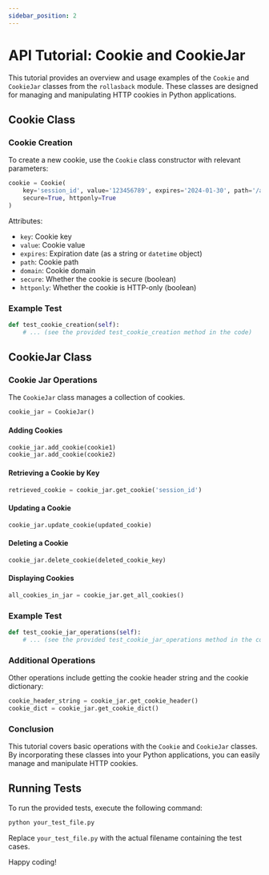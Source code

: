 ```yaml
---
sidebar_position: 2
---
```


 
# API Tutorial: Cookie and CookieJar

This tutorial provides an overview and usage examples of the `Cookie` and `CookieJar` classes from the `rollasback` module. These classes are designed for managing and manipulating HTTP cookies in Python applications.

## Cookie Class

### Cookie Creation

To create a new cookie, use the `Cookie` class constructor with relevant parameters:

```python
cookie = Cookie(
    key='session_id', value='123456789', expires='2024-01-30', path='/app', domain='example.com',
    secure=True, httponly=True
)
```

Attributes:

- `key`: Cookie key
- `value`: Cookie value
- `expires`: Expiration date (as a string or `datetime` object)
- `path`: Cookie path
- `domain`: Cookie domain
- `secure`: Whether the cookie is secure (boolean)
- `httponly`: Whether the cookie is HTTP-only (boolean)

### Example Test

```python
def test_cookie_creation(self):
    # ... (see the provided test_cookie_creation method in the code)
```

## CookieJar Class

### Cookie Jar Operations

The `CookieJar` class manages a collection of cookies.

```python
cookie_jar = CookieJar()
```

#### Adding Cookies

```python
cookie_jar.add_cookie(cookie1)
cookie_jar.add_cookie(cookie2)
```

#### Retrieving a Cookie by Key

```python
retrieved_cookie = cookie_jar.get_cookie('session_id')
```

#### Updating a Cookie

```python
cookie_jar.update_cookie(updated_cookie)
```

#### Deleting a Cookie

```python
cookie_jar.delete_cookie(deleted_cookie_key)
```

#### Displaying Cookies

```python
all_cookies_in_jar = cookie_jar.get_all_cookies()
```

### Example Test

```python
def test_cookie_jar_operations(self):
    # ... (see the provided test_cookie_jar_operations method in the code)
```

### Additional Operations

Other operations include getting the cookie header string and the cookie dictionary:

```python
cookie_header_string = cookie_jar.get_cookie_header()
cookie_dict = cookie_jar.get_cookie_dict()
```

### Conclusion

This tutorial covers basic operations with the `Cookie` and `CookieJar` classes. By incorporating these classes into your Python applications, you can easily manage and manipulate HTTP cookies.

## Running Tests

To run the provided tests, execute the following command:

```bash
python your_test_file.py
```

Replace `your_test_file.py` with the actual filename containing the test cases.

Happy coding!
